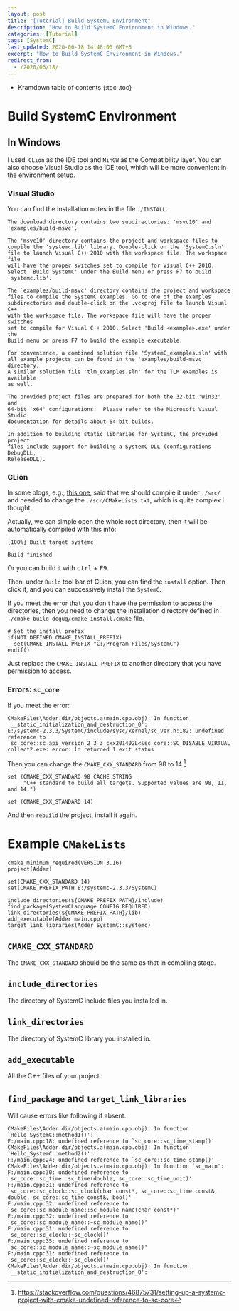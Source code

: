 ```yaml
---
layout: post
title: "[Tutorial] Build SystemC Environment"
description: "How to Build SystemC Environment in Windows."
categories: [Tutorial]
tags: [SystemC]
last_updated: 2020-06-18 14:48:00 GMT+8
excerpt: "How to Build SystemC Environment in Windows."
redirect_from:
  - /2020/06/18/
---
```


* Kramdown table of contents
{:toc .toc}
# Build SystemC Environment

## In Windows

I used` CLion` as the IDE tool and `MinGW` as the Compatibility layer. You can also choose Visual Studio as the IDE tool, which will be more convenient in the environment setup.

### Visual Studio

You can find the installation notes in the file `./INSTALL`.

```
The download directory contains two subdirectories: 'msvc10' and
'examples/build-msvc'.

The 'msvc10' directory contains the project and workspace files to
compile the 'systemc.lib' library. Double-click on the 'SystemC.sln'
file to launch Visual C++ 2010 with the workspace file. The workspace file
will have the proper switches set to compile for Visual C++ 2010.
Select `Build SystemC' under the Build menu or press F7 to build
`systemc.lib'.

The `examples/build-msvc' directory contains the project and workspace
files to compile the SystemC examples. Go to one of the examples
subdirectories and double-click on the .vcxproj file to launch Visual C++
with the workspace file. The workspace file will have the proper switches
set to compile for Visual C++ 2010. Select 'Build <example>.exe' under the
Build menu or press F7 to build the example executable.

For convenience, a combined solution file 'SystemC_examples.sln' with
all example projects can be found in the 'examples/build-msvc' directory.
A similar solution file 'tlm_examples.sln' for the TLM examples is available
as well.

The provided project files are prepared for both the 32-bit 'Win32' and
64-bit 'x64' configurations.  Please refer to the Microsoft Visual Studio
documentation for details about 64-bit builds.

In addition to building static libraries for SystemC, the provided project
files include support for building a SystemC DLL (configurations DebugDLL,
ReleaseDLL).
```

### CLion

In some blogs, e.g., [this one](https://www.programmersought.com/article/3712770251/), said that we should compile it under `./src/` and needed to change the `./scr/CMakeLists.txt`, which is quite complex I thought.

Actually, we can simple open the whole root directory, then it will be automatically compiled with this info:

```
[100%] Built target systemc

Build finished
```

Or you can build it with <kbd>ctrl</kbd> + <kbd>F9</kbd>.

Then, under `Build` tool bar of CLion, you can find the `install` option. Then click it, and you can successively install the `SystemC`.

If you meet the error that you don't have the permission to access the directories, then you need to change the installation directory defined in `./cmake-build-degug/cmake_install.cmake` file.

```
# Set the install prefix
if(NOT DEFINED CMAKE_INSTALL_PREFIX)
  set(CMAKE_INSTALL_PREFIX "C:/Program Files/SystemC")
endif()
```

Just replace the `CMAKE_INSTALL_PREFIX` to another directory that you have permission to access.

### Errors: `sc_core`

If you meet the error:

```
CMakeFiles\Adder.dir/objects.a(main.cpp.obj): In function `__static_initialization_and_destruction_0':
E:/systemc-2.3.3/SystemC/include/sysc/kernel/sc_ver.h:182: undefined reference to `sc_core::sc_api_version_2_3_3_cxx201402L<&sc_core::SC_DISABLE_VIRTUAL_BIND_UNDEFINED_>::sc_api_version_2_3_3_cxx201402L(sc_core::sc_writer_policy)'
collect2.exe: error: ld returned 1 exit status
```

Then you can change the `CMAKE_CXX_STANDARD` from 98 to 14.[^1]

```
set (CMAKE_CXX_STANDARD 98 CACHE STRING
     "C++ standard to build all targets. Supported values are 98, 11, and 14.")
     
set (CMAKE_CXX_STANDARD 14)
```

And then `rebuild` the project, install it again.

# Example `CMakeLists`

```
cmake_minimum_required(VERSION 3.16)
project(Adder)

set(CMAKE_CXX_STANDARD 14)
set(CMAKE_PREFIX_PATH E:/systemc-2.3.3/SystemC)

include_directories(${CMAKE_PREFIX_PATH}/include)
find_package(SystemCLanguage CONFIG REQUIRED)
link_directories(${CMAKE_PREFIX_PATH}/lib)
add_executable(Adder main.cpp)
target_link_libraries(Adder SystemC::systemc)
```

## `CMAKE_CXX_STANDARD` 

The `CMAKE_CXX_STANDARD` should be the same as that in compiling stage.

## `include_directories`

The directory of SystemC include files you installed in.

## `link_directories`

The directory of SystemC library you installed in.

## `add_executable`

All the C++ files of your project.

## `find_package` and `target_link_libraries`

Will cause errors like following if absent.

```
CMakeFiles\Adder.dir/objects.a(main.cpp.obj): In function `Hello_SystemC::method1()':
F:/main.cpp:18: undefined reference to `sc_core::sc_time_stamp()'
CMakeFiles\Adder.dir/objects.a(main.cpp.obj): In function `Hello_SystemC::method2()':
F:/main.cpp:24: undefined reference to `sc_core::sc_time_stamp()'
CMakeFiles\Adder.dir/objects.a(main.cpp.obj): In function `sc_main':
F:/main.cpp:30: undefined reference to `sc_core::sc_time::sc_time(double, sc_core::sc_time_unit)'
F:/main.cpp:31: undefined reference to `sc_core::sc_clock::sc_clock(char const*, sc_core::sc_time const&, double, sc_core::sc_time const&, bool)'
F:/main.cpp:32: undefined reference to `sc_core::sc_module_name::sc_module_name(char const*)'
F:/main.cpp:32: undefined reference to `sc_core::sc_module_name::~sc_module_name()'
F:/main.cpp:31: undefined reference to `sc_core::sc_clock::~sc_clock()'
F:/main.cpp:35: undefined reference to `sc_core::sc_module_name::~sc_module_name()'
F:/main.cpp:31: undefined reference to `sc_core::sc_clock::~sc_clock()'
CMakeFiles\Adder.dir/objects.a(main.cpp.obj): In function `__static_initialization_and_destruction_0':
```



[^1]: https://stackoverflow.com/questions/46875731/setting-up-a-systemc-project-with-cmake-undefined-reference-to-sc-core
